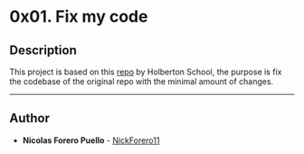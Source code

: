 # 0x01. Fix my code

## Description

This project is based on this [repo](https://github.com/holbertonschool/0x01-Fix_My_Code_Challenge/) by Holberton School, the purpose is fix the codebase of the original repo with the minimal amount of changes.

---

## Author

* **Nicolas Forero Puello** - [NickForero11](https://github.com/NickForero11)
